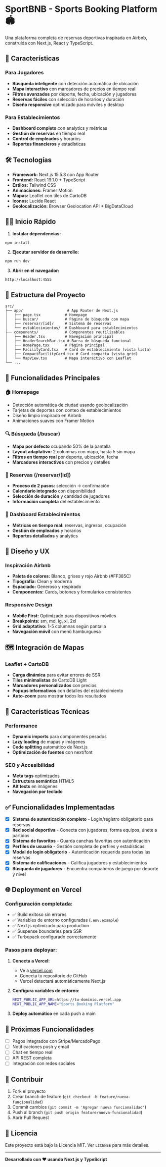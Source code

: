 # SportBNB - Sports Booking Platform 🏟️

Una plataforma completa de reservas deportivas inspirada en Airbnb, construida con Next.js, React y TypeScript.

## 🚀 Características

### Para Jugadores
- **Búsqueda inteligente** con detección automática de ubicación
- **Mapa interactivo** con marcadores de precios en tiempo real
- **Filtros avanzados** por deporte, fecha, ubicación y jugadores
- **Reservas fáciles** con selección de horarios y duración
- **Diseño responsive** optimizado para móviles y desktop

### Para Establecimientos
- **Dashboard completo** con analytics y métricas
- **Gestión de reservas** en tiempo real
- **Control de empleados** y horarios
- **Reportes financieros** y estadísticas

## 🛠️ Tecnologías

- **Framework:** Next.js 15.5.3 con App Router
- **Frontend:** React 19.1.0 + TypeScript
- **Estilos:** Tailwind CSS
- **Animaciones:** Framer Motion
- **Mapas:** Leaflet con tiles de CartoDB
- **Iconos:** Lucide React
- **Geolocalización:** Browser Geolocation API + BigDataCloud

## 🏃‍♂️ Inicio Rápido

1. **Instalar dependencias:**
```bash
npm install
```

2. **Ejecutar servidor de desarrollo:**
```bash
npm run dev
```

3. **Abrir en el navegador:**
```
http://localhost:4555
```

## 📁 Estructura del Proyecto

```
src/
├── app/                    # App Router de Next.js
│   ├── page.tsx           # Homepage
│   ├── buscar/            # Página de búsqueda con mapa
│   ├── reservar/[id]/     # Sistema de reservas
│   └── establecimientos/  # Dashboard para establecimientos
├── components/            # Componentes reutilizables
│   ├── Header.tsx         # Navegación principal
│   ├── HeaderSearchBar.tsx # Barra de búsqueda funcional
│   ├── HomePage.tsx       # Página principal
│   ├── FacilityCard.tsx   # Card de establecimiento (vista lista)
│   ├── CompactFacilityCard.tsx # Card compacta (vista grid)
│   └── MapView.tsx        # Mapa interactivo con Leaflet
└── ...
```

## 🎯 Funcionalidades Principales

### 🏠 Homepage
- Detección automática de ciudad usando geolocalización
- Tarjetas de deportes con conteo de establecimientos
- Diseño limpio inspirado en Airbnb
- Animaciones suaves con Framer Motion

### 🔍 Búsqueda (/buscar)
- **Mapa por defecto** ocupando 50% de la pantalla
- **Layout adaptativo:** 2 columnas con mapa, hasta 5 sin mapa
- **Filtros en tiempo real** por deporte, ubicación, fecha
- **Marcadores interactivos** con precios y detalles

### 📅 Reservas (/reservar/[id])
- **Proceso de 2 pasos:** selección → confirmación
- **Calendario integrado** con disponibilidad
- **Selección de duración** y cantidad de jugadores
- **Información completa** del establecimiento

### 🏢 Dashboard Establecimientos
- **Métricas en tiempo real:** reservas, ingresos, ocupación
- **Gestión de empleados** y horarios
- **Reportes detallados** y analytics

## 🎨 Diseño y UX

### Inspiración Airbnb
- **Paleta de colores:** Blanco, grises y rojo Airbnb (#FF385C)
- **Tipografía:** Clean y moderna
- **Espaciado:** Generoso y respirado
- **Componentes:** Cards, botones y formularios consistentes

### Responsive Design
- **Mobile First:** Optimizado para dispositivos móviles
- **Breakpoints:** sm, md, lg, xl, 2xl
- **Grid adaptativo:** 1-5 columnas según pantalla
- **Navegación móvil** con menú hamburguesa

## 🗺️ Integración de Mapas

### Leaflet + CartoDB
- **Carga dinámica** para evitar errores de SSR
- **Tiles minimalistas** de CartoDB Light
- **Marcadores personalizados** con precios
- **Popups informativos** con detalles del establecimiento
- **Auto-zoom** para mostrar todos los resultados

## 📱 Características Técnicas

### Performance
- **Dynamic imports** para componentes pesados
- **Lazy loading** de mapas y imágenes
- **Code splitting** automático de Next.js
- **Optimización de fuentes** con next/font

### SEO y Accesibilidad
- **Meta tags** optimizados
- **Estructura semántica** HTML5
- **Alt texts** en imágenes
- **Navegación por teclado**

## ✅ Funcionalidades Implementadas

- [x] **Sistema de autenticación completo** - Login/registro obligatorio para reservas
- [x] **Red social deportiva** - Conecta con jugadores, forma equipos, únete a partidos
- [x] **Sistema de favoritos** - Guarda canchas favoritas con autenticación
- [x] **Perfiles de usuario** - Gestión completa de perfiles y estadísticas
- [x] **Modal de login obligatorio** - Autenticación requerida para todas las reservas
- [x] **Sistema de calificaciones** - Califica jugadores y establecimientos
- [x] **Búsqueda de jugadores** - Encuentra compañeros de juego por deporte y nivel

## 🌐 Deployment en Vercel

### Configuración completada:
- ✅ Build exitoso sin errores
- ✅ Variables de entorno configuradas (`.env.example`)
- ✅ Next.js optimizado para production
- ✅ Suspense boundaries para SSR
- ✅ Turbopack configurado correctamente

### Pasos para deployar:

1. **Conecta a Vercel:**
   - Ve a [vercel.com](https://vercel.com)
   - Conecta tu repositorio de GitHub
   - Vercel detectará automáticamente Next.js

2. **Configura variables de entorno:**
   ```bash
   NEXT_PUBLIC_APP_URL=https://tu-dominio.vercel.app
   NEXT_PUBLIC_APP_NAME="Sports Booking Platform"
   ```

3. **Deploy automático** en cada push a main

## 🚀 Próximas Funcionalidades

- [ ] Pagos integrados con Stripe/MercadoPago
- [ ] Notificaciones push y email
- [ ] Chat en tiempo real
- [ ] API REST completa
- [ ] Integración con redes sociales

## 🤝 Contribuir

1. Fork el proyecto
2. Crear branch de feature (`git checkout -b feature/nueva-funcionalidad`)
3. Commit cambios (`git commit -m 'Agregar nueva funcionalidad'`)
4. Push al branch (`git push origin feature/nueva-funcionalidad`)
5. Abrir Pull Request

## 📄 Licencia

Este proyecto está bajo la Licencia MIT. Ver `LICENSE` para más detalles.

---

**Desarrollado con ❤️ usando Next.js y TypeScript**
